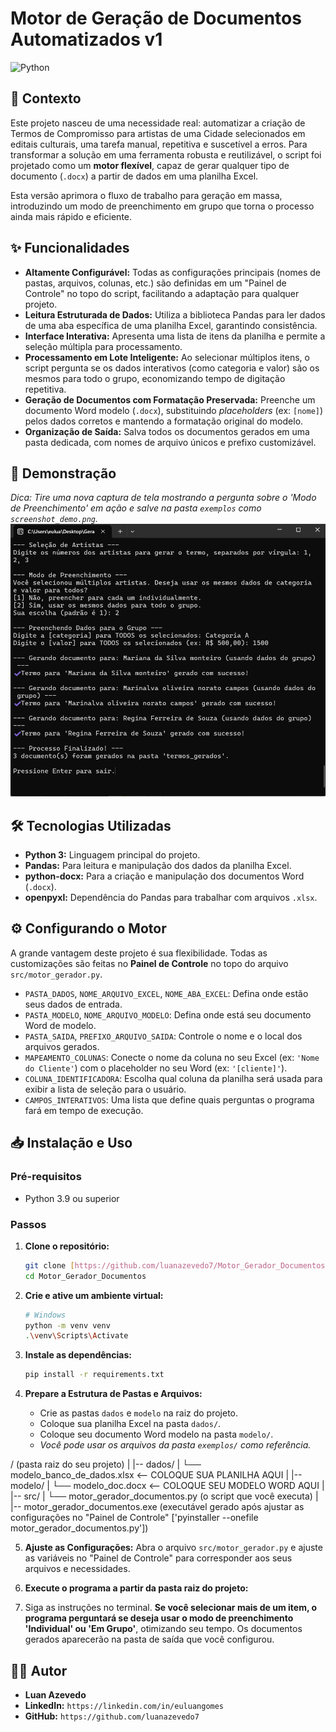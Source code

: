 # Motor de Geração de Documentos Automatizados v1

![Python](https://img.shields.io/badge/Python-3.9%2B-blue?style=for-the-badge&logo=python)

## 📄 Contexto

Este projeto nasceu de uma necessidade real: automatizar a criação de Termos de Compromisso para artistas de uma Cidade selecionados em editais culturais, uma tarefa manual, repetitiva e suscetível a erros. Para transformar a solução em uma ferramenta robusta e reutilizável, o script foi projetado como um **motor flexível**, capaz de gerar qualquer tipo de documento (`.docx`) a partir de dados em uma planilha Excel.

Esta versão aprimora o fluxo de trabalho para geração em massa, introduzindo um modo de preenchimento em grupo que torna o processo ainda mais rápido e eficiente.

## ✨ Funcionalidades

* **Altamente Configurável:** Todas as configurações principais (nomes de pastas, arquivos, colunas, etc.) são definidas em um "Painel de Controle" no topo do script, facilitando a adaptação para qualquer projeto.
* **Leitura Estruturada de Dados:** Utiliza a biblioteca Pandas para ler dados de uma aba específica de uma planilha Excel, garantindo consistência.
* **Interface Interativa:** Apresenta uma lista de itens da planilha e permite a seleção múltipla para processamento.
* **Processamento em Lote Inteligente:** Ao selecionar múltiplos itens, o script pergunta se os dados interativos (como categoria e valor) são os mesmos para todo o grupo, economizando tempo de digitação repetitiva.
* **Geração de Documentos com Formatação Preservada:** Preenche um documento Word modelo (`.docx`), substituindo *placeholders* (ex: `[nome]`) pelos dados corretos e mantendo a formatação original do modelo.
* **Organização de Saída:** Salva todos os documentos gerados em uma pasta dedicada, com nomes de arquivo únicos e prefixo customizável.

## 🚀 Demonstração

*Dica: Tire uma nova captura de tela mostrando a pergunta sobre o 'Modo de Preenchimento' em ação e salve na pasta `exemplos` como `screenshot_demo.png`.*
![Demonstração do Script](exemplos/screenshot_demo.png)

## 🛠️ Tecnologias Utilizadas

* **Python 3:** Linguagem principal do projeto.
* **Pandas:** Para leitura e manipulação dos dados da planilha Excel.
* **python-docx:** Para a criação e manipulação dos documentos Word (`.docx`).
* **openpyxl:** Dependência do Pandas para trabalhar com arquivos `.xlsx`.

## ⚙️ Configurando o Motor

A grande vantagem deste projeto é sua flexibilidade. Todas as customizações são feitas no **Painel de Controle** no topo do arquivo `src/motor_gerador.py`.

* `PASTA_DADOS`, `NOME_ARQUIVO_EXCEL`, `NOME_ABA_EXCEL`: Defina onde estão seus dados de entrada.
* `PASTA_MODELO`, `NOME_ARQUIVO_MODELO`: Defina onde está seu documento Word de modelo.
* `PASTA_SAIDA`, `PREFIXO_ARQUIVO_SAIDA`: Controle o nome e o local dos arquivos gerados.
* `MAPEAMENTO_COLUNAS`: Conecte o nome da coluna no seu Excel (ex: `'Nome do Cliente'`) com o placeholder no seu Word (ex: `'[cliente]'`).
* `COLUNA_IDENTIFICADORA`: Escolha qual coluna da planilha será usada para exibir a lista de seleção para o usuário.
* `CAMPOS_INTERATIVOS`: Uma lista que define quais perguntas o programa fará em tempo de execução.

## 📥 Instalação e Uso

### Pré-requisitos

* Python 3.9 ou superior

### Passos

1.  **Clone o repositório:**
    ```bash
    git clone [https://github.com/luanazevedo7/Motor_Gerador_Documentos.git](https://github.com/luanazevedo7/Motor_Gerador_Documentos.git)
    cd Motor_Gerador_Documentos
    ```

2.  **Crie e ative um ambiente virtual:**
    ```bash
    # Windows
    python -m venv venv
    .\venv\Scripts\Activate
    ```

3.  **Instale as dependências:**
    ```bash
    pip install -r requirements.txt
    ```

4.  **Prepare a Estrutura de Pastas e Arquivos:**
    * Crie as pastas `dados` e `modelo` na raiz do projeto.
    * Coloque sua planilha Excel na pasta `dados/`.
    * Coloque seu documento Word modelo na pasta `modelo/`.
    * *Você pode usar os arquivos da pasta `exemplos/` como referência.*

/ (pasta raiz do seu projeto)
|
|-- dados/
|   └── modelo_banco_de_dados.xlsx  <-- COLOQUE SUA PLANILHA AQUI
|
|-- modelo/
|   └── modelo_doc.docx             <-- COLOQUE SEU MODELO WORD AQUI
|
|-- src/
|   └── motor_gerador_documentos.py                (o script que você executa)
|
|-- motor_gerador_documentos.exe                   (executável gerado após ajustar as configurações no "Painel de Controle" ['pyinstaller --onefile motor_gerador_documentos.py'])

5.  **Ajuste as Configurações:** Abra o arquivo `src/motor_gerador.py` e ajuste as variáveis no "Painel de Controle" para corresponder aos seus arquivos e necessidades.

6.  **Execute o programa a partir da pasta raiz do projeto:**

7.  Siga as instruções no terminal. **Se você selecionar mais de um item, o programa perguntará se deseja usar o modo de preenchimento 'Individual' ou 'Em Grupo'**, otimizando seu tempo. Os documentos gerados aparecerão na pasta de saída que você configurou.

## 👨‍💻 Autor

* **Luan Azevedo**
* **LinkedIn:** `https://linkedin.com/in/euluangomes`
* **GitHub:** `https://github.com/luanazevedo7`
